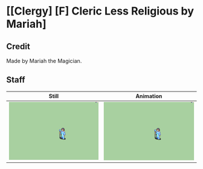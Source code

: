 # [\[Clergy\] \[F\] Cleric Less Religious by Mariah]

## Credit

Made by Mariah the Magician.
	
## Staff

| Still | Animation |
| :---: | :-------: |
| ![Staff still](./Staff_000.png) | ![Staff animation](./Staff.gif) |
